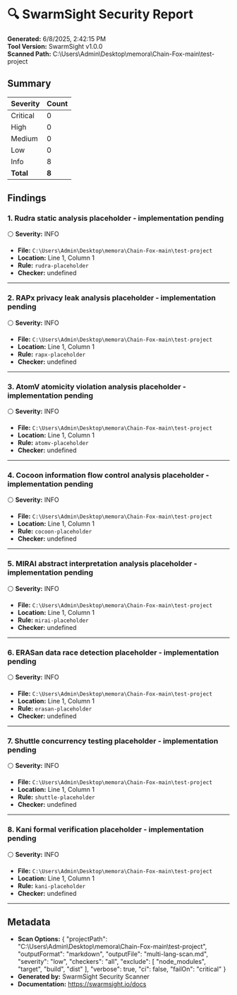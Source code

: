 # 🔍 SwarmSight Security Report

**Generated:** 6/8/2025, 2:42:15 PM  
**Tool Version:** SwarmSight v1.0.0  
**Scanned Path:** C:\Users\Admin\Desktop\memora\Chain-Fox-main\test-project

## Summary

| Severity | Count |
|----------|-------|
| Critical | 0 |
| High     | 0 |
| Medium   | 0 |
| Low      | 0 |
| Info     | 8 |
| **Total** | **8** |

## Findings

### 1. Rudra static analysis placeholder - implementation pending

⚪ **Severity:** INFO

- **File:** `C:\Users\Admin\Desktop\memora\Chain-Fox-main\test-project`
- **Location:** Line 1, Column 1
- **Rule:** `rudra-placeholder`
- **Checker:** undefined



---

### 2. RAPx privacy leak analysis placeholder - implementation pending

⚪ **Severity:** INFO

- **File:** `C:\Users\Admin\Desktop\memora\Chain-Fox-main\test-project`
- **Location:** Line 1, Column 1
- **Rule:** `rapx-placeholder`
- **Checker:** undefined



---

### 3. AtomV atomicity violation analysis placeholder - implementation pending

⚪ **Severity:** INFO

- **File:** `C:\Users\Admin\Desktop\memora\Chain-Fox-main\test-project`
- **Location:** Line 1, Column 1
- **Rule:** `atomv-placeholder`
- **Checker:** undefined



---

### 4. Cocoon information flow control analysis placeholder - implementation pending

⚪ **Severity:** INFO

- **File:** `C:\Users\Admin\Desktop\memora\Chain-Fox-main\test-project`
- **Location:** Line 1, Column 1
- **Rule:** `cocoon-placeholder`
- **Checker:** undefined



---

### 5. MIRAI abstract interpretation analysis placeholder - implementation pending

⚪ **Severity:** INFO

- **File:** `C:\Users\Admin\Desktop\memora\Chain-Fox-main\test-project`
- **Location:** Line 1, Column 1
- **Rule:** `mirai-placeholder`
- **Checker:** undefined



---

### 6. ERASan data race detection placeholder - implementation pending

⚪ **Severity:** INFO

- **File:** `C:\Users\Admin\Desktop\memora\Chain-Fox-main\test-project`
- **Location:** Line 1, Column 1
- **Rule:** `erasan-placeholder`
- **Checker:** undefined



---

### 7. Shuttle concurrency testing placeholder - implementation pending

⚪ **Severity:** INFO

- **File:** `C:\Users\Admin\Desktop\memora\Chain-Fox-main\test-project`
- **Location:** Line 1, Column 1
- **Rule:** `shuttle-placeholder`
- **Checker:** undefined



---

### 8. Kani formal verification placeholder - implementation pending

⚪ **Severity:** INFO

- **File:** `C:\Users\Admin\Desktop\memora\Chain-Fox-main\test-project`
- **Location:** Line 1, Column 1
- **Rule:** `kani-placeholder`
- **Checker:** undefined



---

## Metadata

- **Scan Options:** {
  "projectPath": "C:\\Users\\Admin\\Desktop\\memora\\Chain-Fox-main\\test-project",
  "outputFormat": "markdown",
  "outputFile": "multi-lang-scan.md",
  "severity": "low",
  "checkers": "all",
  "exclude": [
    "node_modules",
    "target",
    "build",
    "dist"
  ],
  "verbose": true,
  "ci": false,
  "failOn": "critical"
}
- **Generated by:** SwarmSight Security Scanner
- **Documentation:** https://swarmsight.io/docs

